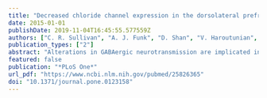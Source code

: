 ```yaml
---
title: "Decreased chloride channel expression in the dorsolateral prefrontal cortex in schizophrenia"
date: 2015-01-01
publishDate: 2019-11-04T16:45:55.577559Z
authors: ["C. R. Sullivan", "A. J. Funk", "D. Shan", "V. Haroutunian", "R. E. McCullumsmith"]
publication_types: ["2"]
abstract: "Alterations in GABAergic neurotransmission are implicated in several psychiatric illnesses, including schizophrenia. The Na-K-Cl and K-Cl cotransporters regulate intracellular chloride levels. Abnormalities in cotransporter expression levels could shift the chloride electrochemical gradient and impair GABAergic transmission. In this study, we performed Western blot analysis to investigate whether the Na-K-Cl and K-Cl cotransporter protein is abnormally expressed in the dorsal lateral prefrontal cortex and the anterior cingulate cortex in patients with schizophrenia versus a control group. We found decreased K-Cl cotransporter protein expression in the dorsal lateral prefrontal cortex, but not the anterior cingulate cortex, in subjects with schizophrenia, supporting the hypothesis of region level abnormal GABAergic function in the pathophysiology of schizophrenia. Subjects with schizophrenia off antipsychotic medication at the time of death had decreased K-Cl cotransporter protein expression compared to both normal controls and subjects with schizophrenia on antipsychotics. Our results provide evidence for KCC2 protein abnormalities in schizophrenia and suggest that antipsychotic medications might reverse deficits of this protein in the illness."
featured: false
publication: "*PLoS One*"
url_pdf: "https://www.ncbi.nlm.nih.gov/pubmed/25826365"
doi: "10.1371/journal.pone.0123158"
---
```


